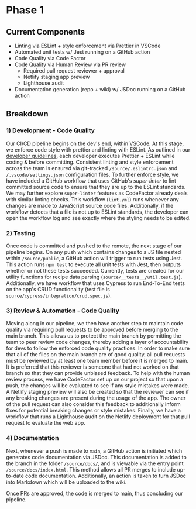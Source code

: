 # Phase 1
## Current Components
- Linting via ESLint + style enforcement via Prettier in VSCode
- Automated unit tests w/ Jest running on a GitHub action
- Code Quality via Code Factor
- Code Quality via Human Review via PR review
  - Required pull request reviewer + approval
  - Netlify staging app preview
  - Lighthouse audit
- Documentation generation (repo + wiki) w/ JSDoc running on a GitHub action

## Breakdown
### 1) Development - Code Quality
Our CI/CD pipeline begins on the dev's end, within VSCode. At this stage, we enforce code style with prettier and linting with ESLint. As outlined in our [developer guidelines](https://github.com/cse110-fa21-group5/cse110-fa21-group5/blob/main/source/README.md), each developer executes Prettier + ESLint while coding & before committing. Consistent linting and style enforcement across the team is ensured via git-tracked `/source/.eslintrc.json` and `/.vscode/settings.json` configuration files. To further enforce style, we have included a GitHub workflow that uses GitHub's *super-linter* to lint committed source code to ensure that they are up to the ESLint standards. We may further explore `super-linter` features as CodeFactor already deals with similar linting checks. This workflow (`lint.yml`) runs whenever any changes are made to JavaScript source code files. Additionally, if the workflow detects that a file is not up to ESLint standards, the developer can open the workflow log and see exactly where the styling needs to be edited. 

### 2) Testing
Once code is committed and pushed to the remote, the next stage of our pipeline begins. On any push which contains changes to a JS file nested within `/source/public`, a GitHub action will trigger to run tests using Jest. This action runs `npm test` to execute all unit tests with Jest, then outputs whether or not these tests succeeded. Currently, tests are created for our utility functions for recipe data parsing (`source/__tests__/util.test.js`). Additionally, we have workflow that uses Cypress to run End-To-End tests on the app's CRUD functionality (test file is `source/cypress/integration/crud.spec.js`).

### 3) Review & Automation - Code Quality
Moving along in our pipeline, we then have another step to maintain code quality via requiring pull requests to be approved before merging to the main branch. This allows us to protect the main branch by permitting the team to peer review code changes, thereby adding a layer of accountability for devs to follow the enforced code quality practices. In order to make sure that all of the files on the main branch are of good quality, all pull requests must be reviewed by at least one team member before it is merged to main. It is preferred that this reviewer is someone that had not worked on that branch so that they can provide unbiased feedback. To help with the human review process, we have CodeFactor set up on our project so that upon a push, the changes will be evaluated to see if any style mistakes were made. A Netlify staging preview will also be created so that the reviewer can see if any breaking changes are present during the usage of the app. The owner of the pull request can also consider this feedback to additionally inform fixes for potential breaking changes or style mistakes. Finally, we have a workflow that runs a Lighthouse audit on the Netlify deployment for that pull request to evaluate the web app. 

### 4) Documentation
Next, whenever a push is made to `main`, a GitHub action is initiated which generates code documentation via JSDoc. This documentation is added to the branch in the folder `/source/docs/`, and is viewable via the entry point `/source/docs/index.html`. This method allows all PR merges to include up-to-date code documentation. Additionally, an action is taken to turn JSDoc into Markdown which will be uploaded to the wiki.

Once PRs are approved, the code is merged to main, thus concluding our pipeline.

